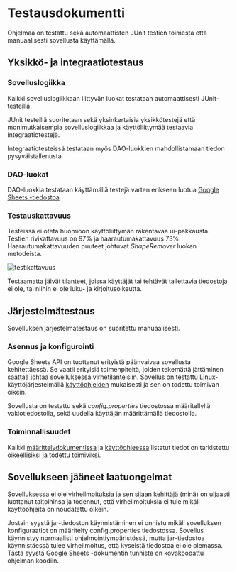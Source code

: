 # Testausdokumentti

Ohjelmaa on testattu sekä automaattisten JUnit testien toimesta että manuaalisesti sovellusta käyttämällä.

## Yksikkö- ja integraatiotestaus

### Sovelluslogiikka

Kaikki sovelluslogiikkaan liittyvän luokat testataan automaattisesti JUnit-testeillä. 

JUnit testeillä suoritetaan sekä yksinkertaisia yksikkötestejä että monimutkaisempia sovelluslogiikkaa ja käyttöliittymää testaavia integraatiotestejä.

Integraatiotesteissä testataan myös DAO-luokkien mahdollistamaan tiedon pysyväistallenusta.

### DAO-luokat

DAO-luokkia testataan käyttämällä testejä varten erikseen luotua [Google Sheets -tiedostoa](https://docs.google.com/spreadsheets/d/1UiR0FVs0VkZORRFrIKDxXBdfbB2KdH9u_1LDZIw0vNg/edit#gid=0)

### Testauskattavuus

Testeissä ei oteta huomioon käyttöliittymän rakentavaa ui-pakkausta. Testien rivikattavuus on 97% ja haarautumakattavuus 73%. Haarautumakattavuuden puuteet johtuvat _ShapeRemover_ luokan metodeista.

![testikattavuus](https://user-images.githubusercontent.com/46067482/118408192-1d1cc200-b68d-11eb-8054-dd5e14bc703c.png)

Testaamatta jäivät tilanteet, joissa käyttäjät tai tehtävät tallettavia tiedostoja ei ole, tai niihin ei ole luku- ja kirjoitusoikeutta.

## Järjestelmätestaus

Sovelluksen järjestelmätestaus on suoritettu manuaalisesti.

### Asennus ja konfigurointi

Google Sheets API on tuottanut erityistä päänvaivaa sovellusta kehitettäessä. Se vaatii erityisiä toimenpiteitä, joiden tekemättä jättäminen saattaa johtaa sovelluksessa virhetilanteisiin. Sovellus on testattu Linux-käyttöjärjestelmällä [käyttöohjeiden](https://github.com/asianomainen/ot-harjoitustyo/blob/master/dokumentaatio/kayttoohje.md) mukaisesti ja sen on todettu toimivan oikein.

Sovellusta on testattu sekä _config.properties_ tiedostossa määritellyllä vakiotiedostolla, sekä uudella käyttäjän määrittämällä tiedostolla.

### Toiminnallisuudet

Kaikki [määrittelydokumentissa](https://github.com/asianomainen/ot-harjoitustyo/blob/master/dokumentaatio/vaatimusmaarittely.md) ja [käyttöohjeessa](https://github.com/asianomainen/ot-harjoitustyo/blob/master/dokumentaatio/kayttoohje.md) listatut tiedot on tarkistettu oikeellisiksi ja todettu toimiviksi.

## Sovellukseen jääneet laatuongelmat

Sovelluksessa ei ole virheilmoituksia ja sen sijaan kehittäjä (minä) on uljaasti luottanut taitoihinsa ja todennut, että virheilmoituksia ei tule mikäli käyttöohjeita on noudatettu oikein.

Jostain syystä jar-tiedoston käynnistäminen ei onnistu mikäli sovelluksen konfiguraatiot on määritelty config.properties tiedostossa. Sovellus käynnistyy normaalisti ohjelmointiympäristössä, mutta jar-tiedostoa käynnistäessä tulee virheilmoitus, että kyseistä tiedostoa ei ole olemassa. Tästä syystä Google Sheets -dokumentin tunniste on kovakoodattu ohjelman koodiin.
